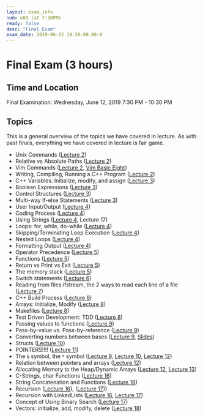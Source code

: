 ```yaml
---
layout: exam_info
num: e03 (at 7:30PM)
ready: false
desc: "Final Exam"
exam_date: 2019-06-12 19:30:00.00-8
---
```



# Final Exam (3 hours)

## Time and Location

 Final Examination: Wednesday, June 12, 2019 7:30 PM - 10:30 PM

## Topics

This is a general overview of the topics we have covered in lecture. As with past finals, everything we have covered in lecture is fair game.

* Unix Commands ([Lecture 2](https://ucsb-cs16.github.io/s19-ykk/lectures/lec02/))
* Relative vs Absolute Paths ([Lecture 2](https://ucsb-cs16.github.io/s19-ykk/lectures/lec02/))
* Vim Commands ([Lecture 2](https://ucsb-cs16.github.io/s19-ykk/lectures/lec02/), [Vim Basic Eight](https://ucsb-cs16.github.io/topics/vim_basic_eight/))
* Writing, Compiling, Running a C++ Program ([Lecture 2](https://ucsb-cs16.github.io/s19-ykk/lectures/lec02/))
* C++ Variables: Initialize, modify, and assign ([Lecture 3](https://ucsb-cs16.github.io/s19-ykk/lectures/lec03/))
* Boolean Expressions ([Lecture 3](https://ucsb-cs16.github.io/s19-ykk/lectures/lec03/))
* Control Structures ([Lecture 3](https://ucsb-cs16.github.io/s19-ykk/lectures/lec03/))
* Multi-way If-else Statements ([Lecture 3](https://ucsb-cs16.github.io/s19-ykk/lectures/lec03/))
* User Input/Output ([Lecture 4](https://ucsb-cs16.github.io/s19-ykk/lectures/lec04/))
* Coding Process ([Lecture 4](https://ucsb-cs16.github.io/s19-ykk/lectures/lec04/))
* Using Strings ([Lecture 4](https://ucsb-cs16.github.io/s19-ykk/lectures/lec04/), Lecture 17)
* Loops: for, while, do-while ([Lecture 4](https://ucsb-cs16.github.io/s19-ykk/lectures/lec04/))
* Skipping/Terminating Loop Execution ([Lecture 4](https://ucsb-cs16.github.io/s19-ykk/lectures/lec04/))
* Nested Loops ([Lecture 4](https://ucsb-cs16.github.io/s19-ykk/lectures/lec04/))
* Formatting Output ([Lecture 4](https://ucsb-cs16.github.io/s19-ykk/lectures/lec04/))
* Operator Precedence ([Lecture 5](https://ucsb-cs16.github.io/s19-ykk/lectures/lec05/))
* Functions ([Lecture 5](https://ucsb-cs16.github.io/s19-ykk/lectures/lec05/))
* Return vs Print vs Exit ([Lecture 5](https://ucsb-cs16.github.io/s19-ykk/lectures/lec05/))
* The memory stack ([Lecture 5](https://ucsb-cs16.github.io/s19-ykk/lectures/lec05/))
* Switch statements ([Lecture 6](https://ucsb-cs16.github.io/s19-ykk/lectures/lec06/))
* Reading from files:ifstream, the 2 ways to read each line of a file ([Lecture 7](https://ucsb-cs16.github.io/s19-ykk/lectures/lec07/))
* C++ Build Process ([Lecture 8](https://ucsb-cs16.github.io/s19-ykk/lectures/lec08/))
* Arrays: Initialize, Modify ([Lecture 8](https://ucsb-cs16.github.io/s19-ykk/lectures/lec08/))
* Makefiles ([Lecture 8](https://ucsb-cs16.github.io/s19-ykk/lectures/lec08/))
* Test Driven Development: TDD ([Lecture 8](https://ucsb-cs16.github.io/s19-ykk/lectures/lec08/))
* Passing values to functions ([Lecture 9](https://ucsb-cs16.github.io/s19-ykk/lectures/lec09/))
* Pass-by-value vs. Pass-by-reference ([Lecture 9](https://ucsb-cs16.github.io/s19-ykk/lectures/lec09/))
* Converting numbers between bases ([Lecture 9](https://ucsb-cs16.github.io/s19-ykk/lectures/lec09/), [Slides](https://drive.google.com/drive/folders/1zP7YNmZXCYnAP8MrEiaf1Ov28ESpXR0s))
* Structs ([Lecture 10](https://ucsb-cs16.github.io/s19-ykk/lectures/lec10/))
* POINTERS!!!! ([Lecture 11](https://ucsb-cs16.github.io/s19-ykk/lectures/lec11/))
* The ```&``` symbol, the ```*``` symbol ([Lecture 9](https://ucsb-cs16.github.io/s19-ykk/lectures/lec09/), [Lecture 10](https://ucsb-cs16.github.io/s19-ykk/lectures/lec10/), [Lecture 12](https://ucsb-cs16.github.io/s19-ykk/lectures/lec12/))
* Relation between pointers and arrays ([Lecture 12](https://ucsb-cs16.github.io/s19-ykk/lectures/lec12/))
* Allocating Memory to the Heap/Dynamic Arrays ([Lecture 12](https://ucsb-cs16.github.io/s19-ykk/lectures/lec12/), [Lecture 13](https://ucsb-cs16.github.io/s19-ykk/lectures/lec13/))
* C-Strings, char Functions ([Lecture 16](https://drive.google.com/drive/folders/1zP7YNmZXCYnAP8MrEiaf1Ov28ESpXR0s))
* String Concatenation and Functions ([Lecture 16](https://drive.google.com/drive/folders/1zP7YNmZXCYnAP8MrEiaf1Ov28ESpXR0s))
* Recursion ([Lecture 16](https://drive.google.com/drive/folders/1zP7YNmZXCYnAP8MrEiaf1Ov28ESpXR0s)), ([Lecture 17](https://drive.google.com/drive/folders/1zP7YNmZXCYnAP8MrEiaf1Ov28ESpXR0s)))
* Recursion with LinkedLists ([Lecture 16](https://drive.google.com/drive/folders/1zP7YNmZXCYnAP8MrEiaf1Ov28ESpXR0s), [Lecture 17](https://drive.google.com/drive/folders/1zP7YNmZXCYnAP8MrEiaf1Ov28ESpXR0s))
* Concept of Using Binary Search ([Lecture 17](https://drive.google.com/drive/folders/1zP7YNmZXCYnAP8MrEiaf1Ov28ESpXR0s))
* Vectors: initialize, add, modify, delete ([Lecture 18](https://drive.google.com/drive/folders/1zP7YNmZXCYnAP8MrEiaf1Ov28ESpXR0s))

